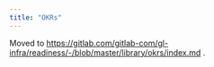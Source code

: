 ```yaml
---
title: "OKRs"
---
```


Moved to https://gitlab.com/gitlab-com/gl-infra/readiness/-/blob/master/library/okrs/index.md .
